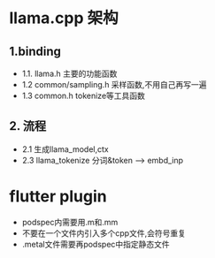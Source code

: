 # llama.cpp 架构

## 1.binding
- 1.1. llama.h 主要的功能函数
- 1.2  common/sampling.h 采样函数,不用自己再写一遍 
- 1.3  common.h tokenize等工具函数

## 2. 流程
- 2.1 生成llama_model,ctx
- 2.3 llama_tokenize 分词&token --> embd_inp

# flutter plugin
+ podspec内需要用.m和.mm
+ 不要在一个文件内引入多个cpp文件,会符号重复
+ .metal文件需要再podspec中指定静态文件